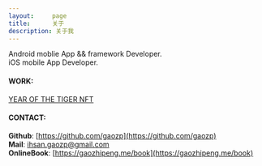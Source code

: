 ```yaml
---
layout:     page
title:      关于
description: 关于我
---
```

Android moblie App && framework Developer.  
iOS mobile App Developer.

#### WORK:

[YEAR OF THE TIGER NFT](https://opensea.io/collection/year-of-the-tiger-koutou)


#### CONTACT:
__Github__:  [https://github.com/gaozp](https://github.com/gaozp)  
__Mail__:    ihsan.gaozp@gmail.com  
__OnlineBook__: [https://gaozhipeng.me/book](https://gaozhipeng.me/book)  